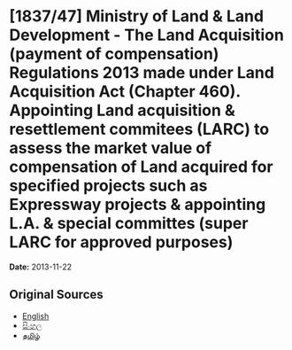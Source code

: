 # [1837/47] Ministry of Land & Land Development - The Land Acquisition (payment of compensation) Regulations 2013 made under Land Acquisition Act (Chapter 460). Appointing Land acquisition & resettlement commitees (LARC) to assess the market value of compensation of Land acquired for specified projects such as Expressway projects & appointing L.A. & special committes (super LARC for approved purposes)

**Date:** 2013-11-22

## Original Sources

- [English](https://documents.gov.lk/view/extra-gazettes/2013/11/1837-47_E.pdf)
- [සිංහල](https://documents.gov.lk/view/extra-gazettes/2013/11/1837-47_S.pdf)
- [தமிழ்](https://documents.gov.lk/view/extra-gazettes/2013/11/1837-47_T.pdf)

